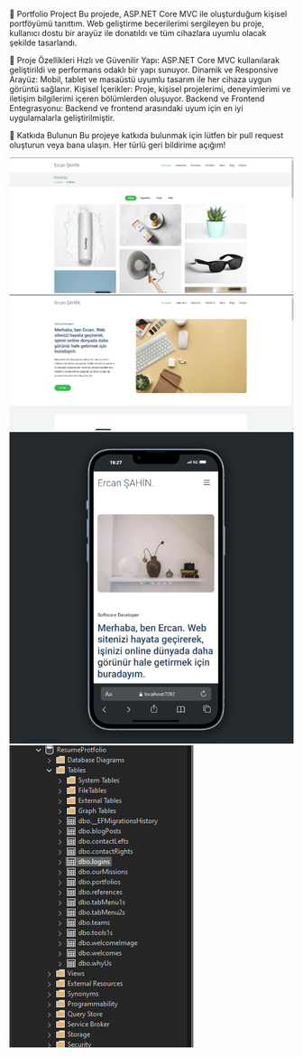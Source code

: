 💼 Portfolio Project
Bu projede, ASP.NET Core MVC ile oluşturduğum kişisel portföyümü tanıttım. Web geliştirme becerilerimi sergileyen bu proje, kullanıcı dostu bir arayüz ile donatıldı ve tüm cihazlara uyumlu olacak şekilde tasarlandı.

📌 Proje Özellikleri
Hızlı ve Güvenilir Yapı: ASP.NET Core MVC kullanılarak geliştirildi ve performans odaklı bir yapı sunuyor.
Dinamik ve Responsive Arayüz: Mobil, tablet ve masaüstü uyumlu tasarım ile her cihaza uygun görüntü sağlanır.
Kişisel İçerikler: Proje, kişisel projelerimi, deneyimlerimi ve iletişim bilgilerimi içeren bölümlerden oluşuyor.
Backend ve Frontend Entegrasyonu: Backend ve frontend arasındaki uyum için en iyi uygulamalarla geliştirilmiştir.


🤝 Katkıda Bulunun
Bu projeye katkıda bulunmak için lütfen bir pull request oluşturun veya bana ulaşın. Her türlü geri bildirime açığım!



![](https://github.com/ercansahin16/ResumePortfolio/blob/master/img/Ekran%20g%C3%B6r%C3%BCnt%C3%BCs%C3%BC%202024-11-03%20192627.png?raw=true)
![](https://github.com/ercansahin16/ResumePortfolio/blob/master/img/Ekran%20g%C3%B6r%C3%BCnt%C3%BCs%C3%BC%202024-11-03%20192546.png?raw=true)
![](https://github.com/ercansahin16/ResumePortfolio/blob/master/img/Ekran%20g%C3%B6r%C3%BCnt%C3%BCs%C3%BC%202024-11-03%20192728.png?raw=true)
![](https://github.com/ercansahin16/ResumePortfolio/blob/master/img/Ekran%20g%C3%B6r%C3%BCnt%C3%BCs%C3%BC%202024-11-03%20191944.png?raw=true)

